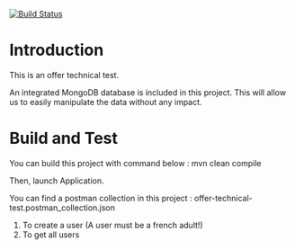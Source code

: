[![Build Status](https://app.travis-ci.com/RenoTz/offer-technical-test.svg?branch=master)](https://app.travis-ci.com/RenoTz/offer-technical-test)

# Introduction 
This is an offer technical test.

An integrated MongoDB database is included in this project. 
This will allow us to easily manipulate the data without any impact.

# Build and Test
You can build this project with command below : mvn clean compile

Then, launch Application.

You can find a postman collection in this project : offer-technical-test.postman_collection.json

1. To create a user (A user must be a french adult!)
2. To get all users
